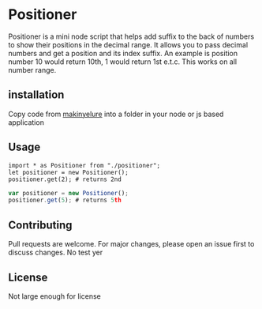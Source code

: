 #	Positioner
Positioner is a mini node script that helps add suffix to the back of numbers to show their positions in the decimal range. It allows you to pass decimal numbers and get a position and its index suffix. An example is position number 10 would return 10th, 1 would return 1st e.t.c. This works on all number range.

##	installation
Copy code from [makinyelure](github.com/makinyelure) into a folder in your node or js based application

##	Usage
```angular
import * as Positioner from "./positioner";
let positioner = new Positioner();
positioner.get(2); # returns 2nd
```

```javascript
var positioner = new Positioner();
positioner.get(5); # returns 5th
```


##	Contributing
Pull requests are welcome. For major changes, please open an issue first to discuss changes. No test yer


##	License
Not large enough for license

